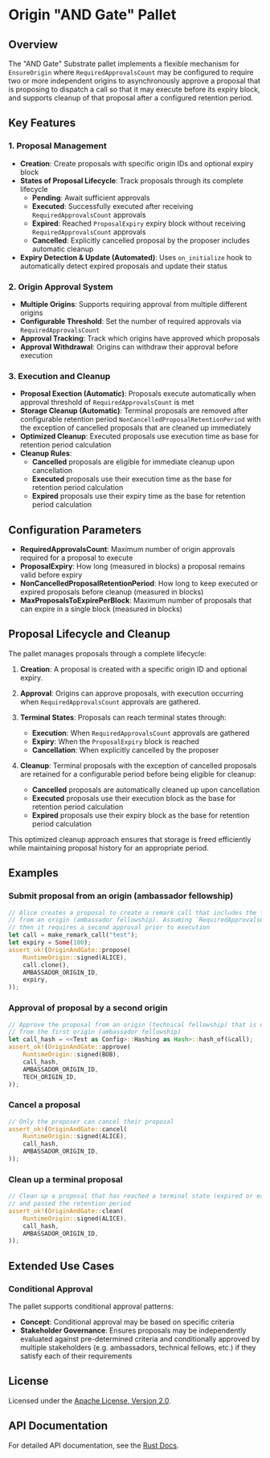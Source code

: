 # Origin "AND Gate" Pallet

## Overview

The "AND Gate" Substrate pallet implements a flexible mechanism for `EnsureOrigin` where `RequiredApprovalsCount` may be configured to require two or more independent origins to asynchronously approve a proposal that is proposing to dispatch a call so that it may execute before its expiry block, and supports cleanup of that proposal after a configured retention period.

## Key Features
### 1. Proposal Management

- **Creation**: Create proposals with specific origin IDs and optional expiry block
- **States of Proposal Lifecycle**: Track proposals through its complete lifecycle
  - **Pending**: Await sufficient approvals
  - **Executed**: Successfully executed after receiving `RequiredApprovalsCount` approvals
  - **Expired**: Reached `ProposalExpiry` expiry block without receiving `RequiredApprovalsCount` approvals
  - **Cancelled**: Explicitly cancelled proposal by the proposer includes automatic cleanup
- **Expiry Detection & Update (Automated)**: Uses `on_initialize` hook to automatically detect expired proposals and update their status

### 2. Origin Approval System

- **Multiple Origins**: Supports requiring approval from multiple different origins
- **Configurable Threshold**: Set the number of required approvals via `RequiredApprovalsCount`
- **Approval Tracking**: Track which origins have approved which proposals
- **Approval Withdrawal**: Origins can withdraw their approval before execution

### 3. Execution and Cleanup

- **Proposal Exection (Automatic)**: Proposals execute automatically when approval threshold of `RequiredApprovalsCount` is met
- **Storage Cleanup (Automatic)**: Terminal proposals are removed after configurable retention period `NonCancelledProposalRetentionPeriod` with the exception of cancelled proposals that are cleaned up immediately
- **Optimized Cleanup**: Executed proposals use execution time as base for retention period calculation
- **Cleanup Rules**:
  - **Cancelled** proposals are eligible for immediate cleanup upon cancellation
  - **Executed** proposals use their execution time as the base for retention period calculation
  - **Expired** proposals use their expiry time as the base for retention period calculation

## Configuration Parameters

- **RequiredApprovalsCount**: Maximum number of origin approvals required for a proposal to execute
- **ProposalExpiry**: How long (measured in blocks) a proposal remains valid before expiry
- **NonCancelledProposalRetentionPeriod**: How long to keep executed or expired proposals before cleanup (measured in blocks)
- **MaxProposalsToExpirePerBlock**: Maximum number of proposals that can expire in a single block (measured in blocks)

## Proposal Lifecycle and Cleanup

The pallet manages proposals through a complete lifecycle:

1. **Creation**: A proposal is created with a specific origin ID and optional expiry.
2. **Approval**: Origins can approve proposals, with execution occurring when `RequiredApprovalsCount` approvals are gathered.
3. **Terminal States**: Proposals can reach terminal states through:
   - **Execution**: When `RequiredApprovalsCount` approvals are gathered
   - **Expiry**: When the `ProposalExpiry` block is reached
   - **Cancellation**: When explicitly cancelled by the proposer

4. **Cleanup**: Terminal proposals with the exception of cancelled proposals are retained for a configurable period before being eligible for cleanup:
   - **Cancelled** proposals are automatically cleaned up upon cancellation
   - **Executed** proposals use their execution block as the base for retention period calculation
   - **Expired** proposals use their expiry block as the base for retention period calculation

This optimized cleanup approach ensures that storage is freed efficiently while maintaining proposal history for an appropriate period.

## Examples

### Submit proposal from an origin (ambassador fellowship)

```rust
// Alice creates a proposal to create a remark call that includes the first approval
// from an origin (ambassador fellowship). Assuming `RequiredApprovalsCount` is set to `2`
// then it requires a second approval prior to execution
let call = make_remark_call("test");
let expiry = Some(100);
assert_ok!(OriginAndGate::propose(
    RuntimeOrigin::signed(ALICE),
    call.clone(),
    AMBASSADOR_ORIGIN_ID,
    expiry,
));
```

### Approval of proposal by a second origin

```rust
// Approve the proposal from an origin (technical fellowship) that is different
// from the first origin (ambassador fellowship)
let call_hash = <<Test as Config>::Hashing as Hash>::hash_of(&call);
assert_ok!(OriginAndGate::approve(
    RuntimeOrigin::signed(BOB),
    call_hash,
    AMBASSADOR_ORIGIN_ID,
    TECH_ORIGIN_ID,
));
```

### Cancel a proposal

```rust
// Only the proposer can cancel their proposal
assert_ok!(OriginAndGate::cancel(
    RuntimeOrigin::signed(ALICE),
    call_hash,
    AMBASSADOR_ORIGIN_ID,
));
```

### Clean up a terminal proposal

```rust
// Clean up a proposal that has reached a terminal state (expired or executed)
// and passed the retention period
assert_ok!(OriginAndGate::clean(
    RuntimeOrigin::signed(ALICE),
    call_hash,
    AMBASSADOR_ORIGIN_ID,
));
```

## Extended Use Cases

### Conditional Approval

The pallet supports conditional approval patterns:

- **Concept**: Conditional approval may be based on specific criteria
- **Stakeholder Governance**: Ensures proposals may be independently evaluated against pre-determined criteria and conditionally approved by multiple stakeholders (e.g. ambassadors, technical fellows, etc.) if they satisfy each of their requirements

## License

Licensed under the [Apache License, Version 2.0](LICENSE).

## API Documentation

For detailed API documentation, see the [Rust Docs](https://docs.rs/pallet-origin-and-gate).

